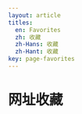 ```yaml
---
layout: article
titles:
  en: Favorites
  zh: 收藏
  zh-Hans: 收藏
  zh-Hant: 收藏
key: page-favorites
---
```


# 网址收藏
